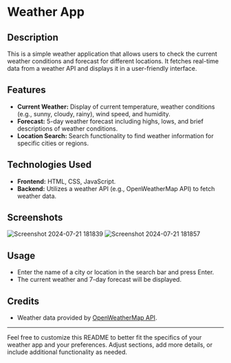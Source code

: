# Weather App

## Description
This is a simple weather application that allows users to check the current weather conditions and forecast for different locations. It fetches real-time data from a weather API and displays it in a user-friendly interface.

## Features
- **Current Weather:** Display of current temperature, weather conditions (e.g., sunny, cloudy, rainy), wind speed, and humidity.
- **Forecast:** 5-day weather forecast including highs, lows, and brief descriptions of weather conditions.
- **Location Search:** Search functionality to find weather information for specific cities or regions.

## Technologies Used
- **Frontend:** HTML, CSS, JavaScript.
- **Backend:** Utilizes a weather API (e.g., OpenWeatherMap API) to fetch weather data.

## Screenshots
![Screenshot 2024-07-21 181839](https://github.com/user-attachments/assets/796e2fd6-fb29-4747-83ab-69e5b3f84fb1)
![Screenshot 2024-07-21 181857](https://github.com/user-attachments/assets/d4413a59-bbba-4f86-b5dc-2e8dc3fc8c69)


## Usage
- Enter the name of a city or location in the search bar and press Enter.
- The current weather and 7-day forecast will be displayed.

## Credits
- Weather data provided by [OpenWeatherMap API](https://openweathermap.org/api).


---

Feel free to customize this README to better fit the specifics of your weather app and your preferences. Adjust sections, add more details, or include additional functionality as needed.

